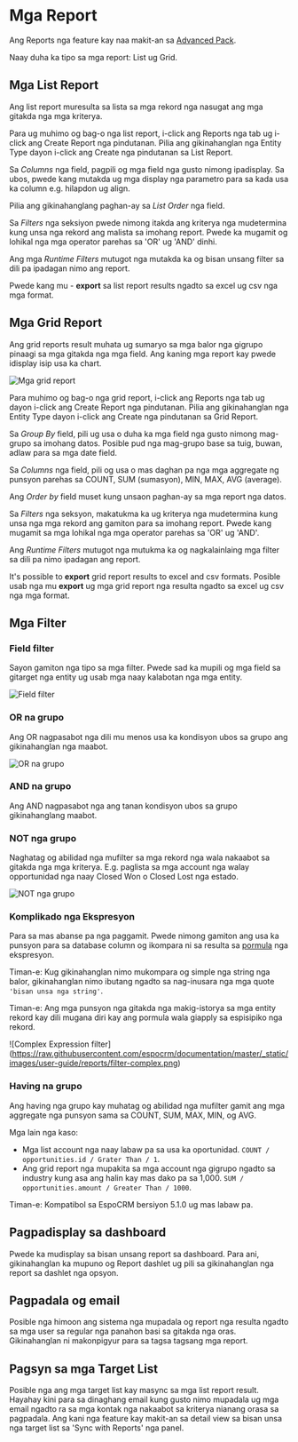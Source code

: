 # Mga Report

Ang Reports nga feature kay naa makit-an sa [Advanced Pack](https://www.espocrm.com/extensions/advanced-pack/).

Naay duha ka tipo sa mga report: List ug Grid.  

## Mga List Report

Ang list report muresulta sa lista sa mga rekord nga nasugat ang mga gitakda nga mga kriterya.

Para ug muhimo og bag-o nga list report, i-click ang Reports nga tab ug i-click ang Create Report nga pindutanan. Pilia ang gikinahanglan nga Entity Type dayon i-click ang Create nga pindutanan sa List Report.

Sa _Columns_ nga field, pagpili og mga field nga gusto nimong ipadisplay. Sa ubos, pwede kang mutakda ug mga display nga parametro para sa kada usa ka column e.g. hilapdon ug align.

Pilia ang gikinahanglang paghan-ay sa _List Order_ nga field.

Sa _Filters_ nga seksiyon pwede nimong itakda ang kriterya nga mudetermina kung unsa nga rekord ang malista sa imohang report. Pwede ka mugamit og lohikal nga mga operator parehas sa 'OR' ug 'AND' dinhi.

Ang mga _Runtime Filters_ mutugot nga mutakda ka og bisan unsang filter sa dili pa ipadagan nimo ang report.

Pwede kang mu - __export__ sa list report results ngadto sa excel ug csv nga mga format.

## Mga Grid Report

Ang grid reports result muhata ug sumaryo sa mga balor nga gigrupo pinaagi sa mga gitakda nga mga field. Ang kaning mga report kay pwede idisplay isip usa ka chart.

![Mga grid report](https://raw.githubusercontent.com/espocrm/documentation/master/_static/images/user-guide/reports/grid.png)

Para muhimo og bag-o nga grid report, i-click ang Reports nga tab ug dayon i-click ang Create Report nga pindutanan. Pilia ang gikinahanglan nga Entity Type dayon i-click ang Create nga pindutanan sa Grid Report.

Sa _Group By_ field, pili ug usa o duha ka mga field nga gusto nimong mag-grupo sa imohang datos. Posible pud nga mag-grupo base sa tuig, buwan, adlaw para sa mga date field.

Sa _Columns_ nga field, pili og usa o mas daghan pa nga mga aggregate ng punsyon parehas sa COUNT, SUM (sumasyon), MIN, MAX, AVG (average).

Ang _Order by_ field muset kung unsaon paghan-ay sa mga report nga datos.

Sa _Filters_ nga seksyon, makatukma ka ug kriterya nga mudetermina kung unsa nga mga rekord ang gamiton para sa imohang report. Pwede kang mugamit sa mga lohikal nga mga operator parehas sa 'OR' ug 'AND'.

Ang _Runtime Filters_ mutugot nga mutukma ka og nagkalainlaing mga filter sa dili pa nimo ipadagan ang report.

It's possible to __export__ grid report results to excel and csv formats.
Posible usab nga mu __export__ ug mga grid report nga resulta ngadto sa excel ug csv nga mga format.

## Mga Filter

### Field filter

Sayon gamiton nga tipo sa mga filter. Pwede sad ka mupili og mga field sa gitarget nga entity ug usab mga naay kalabotan nga mga entity.

![Field filter](https://raw.githubusercontent.com/espocrm/documentation/master/_static/images/user-guide/reports/filter-field.png)

### OR na grupo

Ang OR nagpasabot nga dili mu menos usa ka kondisyon ubos sa grupo ang gikinahanglan nga maabot.

![OR na grupo](https://raw.githubusercontent.com/espocrm/documentation/master/_static/images/user-guide/reports/filter-or.png)

### AND na grupo

Ang AND nagpasabot nga ang tanan kondisyon ubos sa grupo gikinahanglang maabot.

### NOT nga grupo

Naghatag og abilidad nga mufilter sa mga rekord nga wala nakaabot sa gitakda nga mga kriterya. E.g. paglista sa mga account nga walay opportunidad nga naay Closed Won o Closed Lost nga estado.

![NOT nga grupo](https://raw.githubusercontent.com/espocrm/documentation/master/_static/images/user-guide/reports/filter-not.png)

### Komplikado nga Ekspresyon

Para sa mas abanse pa nga paggamit. Pwede nimong gamiton ang usa ka punsyon para sa database column og ikompara ni sa resulta sa [pormula](../administration/formula.md) nga ekspresyon.

Timan-e: Kug gikinahanglan nimo mukompara og simple nga string nga balor, gikinahanglan nimo ibutang ngadto sa nag-inusara nga mga quote `'bisan unsa nga string'`.

Timan-e: Ang mga punsyon nga gitakda nga makig-istorya sa mga entity rekord kay dili mugana diri kay ang pormula wala giapply sa espisipiko nga rekord.

![Complex Expression filter]
(https://raw.githubusercontent.com/espocrm/documentation/master/_static/images/user-guide/reports/filter-complex.png)

### Having na grupo

Ang having nga grupo kay muhatag og abilidad nga mufilter gamit ang mga aggregate nga punsyon sama sa COUNT, SUM, MAX, MIN, og AVG.

Mga lain nga kaso:

* Mga list account nga naay labaw pa sa usa ka oportunidad. `COUNT / opportunities.id / Grater Than / 1`.
* Ang grid report nga mupakita sa mga account nga gigrupo ngadto sa industry kung asa ang halin kay mas dako pa sa 1,000. `SUM / opportunities.amount / Greater Than / 1000`.

Timan-e: Kompatibol sa EspoCRM bersiyon 5.1.0 ug mas labaw pa.

## Pagpadisplay sa dashboard

Pwede ka mudisplay sa bisan unsang report sa dashboard. Para ani, gikinahanglan ka mupuno og Report dashlet ug pili sa gikinahanglan nga report sa dashlet nga opsyon.

## Pagpadala og email

Posible nga himoon ang sistema nga mupadala og report nga resulta ngadto sa mga user sa regular nga panahon basi sa gitakda nga oras. Gikinahanglan ni makonpigyur para sa tagsa tagsang mga report.

## Pagsyn sa mga Target List

Posible nga ang mga target list kay masync sa mga list report result. Hayahay kini para sa dinaghang email kung gusto nimo mupadala ug mga email ngadto ra sa mga kontak nga nakaabot sa kriterya nianang orasa sa pagpadala. Ang kani nga feature kay makit-an sa detail view sa bisan unsa nga target list sa 'Sync with Reports' nga panel.

